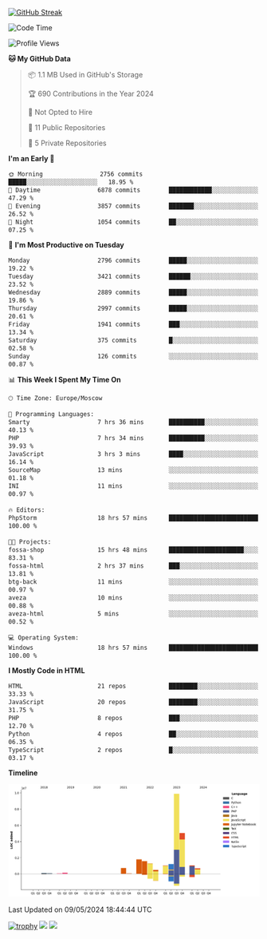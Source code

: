 [![GitHub Streak](https://github-readme-streak-stats.herokuapp.com/?user=yogik10)](https://git.io/streak-stats)
<!--START_SECTION:waka-->
![Code Time](http://img.shields.io/badge/Code%20Time-509%20hrs%2039%20mins-blue)

![Profile Views](http://img.shields.io/badge/Profile%20Views-0-blue)

**🐱 My GitHub Data** 

> 📦 1.1 MB Used in GitHub's Storage 
 > 
> 🏆 690 Contributions in the Year 2024
 > 
> 🚫 Not Opted to Hire
 > 
> 📜 11 Public Repositories 
 > 
> 🔑 5 Private Repositories 
 > 
**I'm an Early 🐤** 

```text
🌞 Morning                2756 commits        █████░░░░░░░░░░░░░░░░░░░░   18.95 % 
🌆 Daytime                6878 commits        ████████████░░░░░░░░░░░░░   47.29 % 
🌃 Evening                3857 commits        ███████░░░░░░░░░░░░░░░░░░   26.52 % 
🌙 Night                  1054 commits        ██░░░░░░░░░░░░░░░░░░░░░░░   07.25 % 
```
📅 **I'm Most Productive on Tuesday** 

```text
Monday                   2796 commits        █████░░░░░░░░░░░░░░░░░░░░   19.22 % 
Tuesday                  3421 commits        ██████░░░░░░░░░░░░░░░░░░░   23.52 % 
Wednesday                2889 commits        █████░░░░░░░░░░░░░░░░░░░░   19.86 % 
Thursday                 2997 commits        █████░░░░░░░░░░░░░░░░░░░░   20.61 % 
Friday                   1941 commits        ███░░░░░░░░░░░░░░░░░░░░░░   13.34 % 
Saturday                 375 commits         █░░░░░░░░░░░░░░░░░░░░░░░░   02.58 % 
Sunday                   126 commits         ░░░░░░░░░░░░░░░░░░░░░░░░░   00.87 % 
```


📊 **This Week I Spent My Time On** 

```text
🕑︎ Time Zone: Europe/Moscow

💬 Programming Languages: 
Smarty                   7 hrs 36 mins       ██████████░░░░░░░░░░░░░░░   40.13 % 
PHP                      7 hrs 34 mins       ██████████░░░░░░░░░░░░░░░   39.93 % 
JavaScript               3 hrs 3 mins        ████░░░░░░░░░░░░░░░░░░░░░   16.14 % 
SourceMap                13 mins             ░░░░░░░░░░░░░░░░░░░░░░░░░   01.18 % 
INI                      11 mins             ░░░░░░░░░░░░░░░░░░░░░░░░░   00.97 % 

🔥 Editors: 
PhpStorm                 18 hrs 57 mins      █████████████████████████   100.00 % 

🐱‍💻 Projects: 
fossa-shop               15 hrs 48 mins      █████████████████████░░░░   83.31 % 
fossa-html               2 hrs 37 mins       ███░░░░░░░░░░░░░░░░░░░░░░   13.81 % 
btg-back                 11 mins             ░░░░░░░░░░░░░░░░░░░░░░░░░   00.97 % 
aveza                    10 mins             ░░░░░░░░░░░░░░░░░░░░░░░░░   00.88 % 
aveza-html               5 mins              ░░░░░░░░░░░░░░░░░░░░░░░░░   00.52 % 

💻 Operating System: 
Windows                  18 hrs 57 mins      █████████████████████████   100.00 % 
```

**I Mostly Code in HTML** 

```text
HTML                     21 repos            ████████░░░░░░░░░░░░░░░░░   33.33 % 
JavaScript               20 repos            ████████░░░░░░░░░░░░░░░░░   31.75 % 
PHP                      8 repos             ███░░░░░░░░░░░░░░░░░░░░░░   12.70 % 
Python                   4 repos             ██░░░░░░░░░░░░░░░░░░░░░░░   06.35 % 
TypeScript               2 repos             █░░░░░░░░░░░░░░░░░░░░░░░░   03.17 % 
```



**Timeline**

![Lines of Code chart](https://raw.githubusercontent.com/Yogik10/Yogik10/main/assets/bar_graph.png)


 Last Updated on 09/05/2024 18:44:44 UTC
<!--END_SECTION:waka-->
[![trophy](https://github-profile-trophy.vercel.app/?username=yogik10)](https://github.com/ryo-ma/github-profile-trophy)
![](https://github-profile-summary-cards.vercel.app/api/cards/profile-details?username=yogik10&theme=solarized_dark)
![](https://github-profile-summary-cards.vercel.app/api/cards/most-commit-language?username=yogik10&theme=solarized_dark)


